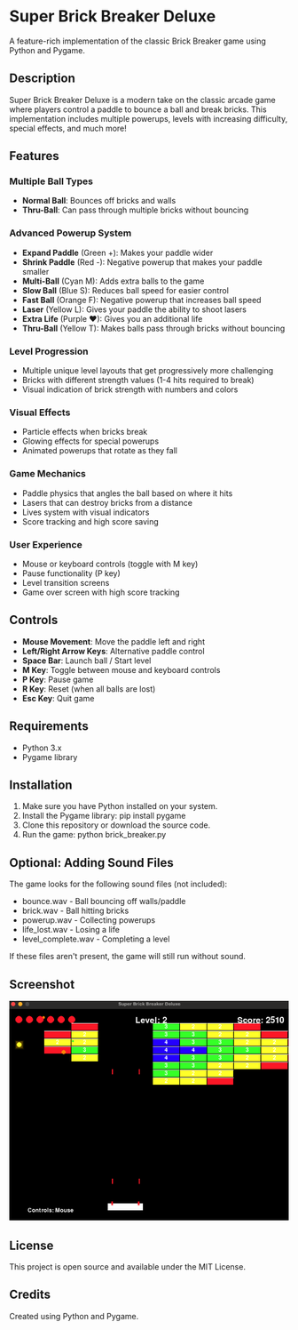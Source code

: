 # Super Brick Breaker Deluxe

A feature-rich implementation of the classic Brick Breaker game using Python and Pygame.

## Description

Super Brick Breaker Deluxe is a modern take on the classic arcade game where players control a paddle to bounce a ball and break bricks. This implementation includes multiple powerups, levels with increasing difficulty, special effects, and much more!

## Features

### Multiple Ball Types
- **Normal Ball**: Bounces off bricks and walls
- **Thru-Ball**: Can pass through multiple bricks without bouncing

### Advanced Powerup System
- **Expand Paddle** (Green +): Makes your paddle wider
- **Shrink Paddle** (Red -): Negative powerup that makes your paddle smaller
- **Multi-Ball** (Cyan M): Adds extra balls to the game
- **Slow Ball** (Blue S): Reduces ball speed for easier control
- **Fast Ball** (Orange F): Negative powerup that increases ball speed
- **Laser** (Yellow L): Gives your paddle the ability to shoot lasers
- **Extra Life** (Purple ♥): Gives you an additional life
- **Thru-Ball** (Yellow T): Makes balls pass through bricks without bouncing

### Level Progression
- Multiple unique level layouts that get progressively more challenging
- Bricks with different strength values (1-4 hits required to break)
- Visual indication of brick strength with numbers and colors

### Visual Effects
- Particle effects when bricks break
- Glowing effects for special powerups
- Animated powerups that rotate as they fall

### Game Mechanics
- Paddle physics that angles the ball based on where it hits
- Lasers that can destroy bricks from a distance
- Lives system with visual indicators
- Score tracking and high score saving

### User Experience
- Mouse or keyboard controls (toggle with M key)
- Pause functionality (P key)
- Level transition screens
- Game over screen with high score tracking

## Controls
- **Mouse Movement**: Move the paddle left and right
- **Left/Right Arrow Keys**: Alternative paddle control
- **Space Bar**: Launch ball / Start level
- **M Key**: Toggle between mouse and keyboard controls
- **P Key**: Pause game
- **R Key**: Reset (when all balls are lost)
- **Esc Key**: Quit game

## Requirements
- Python 3.x
- Pygame library

## Installation
1. Make sure you have Python installed on your system.
2. Install the Pygame library:
pip install pygame
3. Clone this repository or download the source code.
4. Run the game:
python brick_breaker.py

## Optional: Adding Sound Files
The game looks for the following sound files (not included):
- bounce.wav - Ball bouncing off walls/paddle
- brick.wav - Ball hitting bricks
- powerup.wav - Collecting powerups
- life_lost.wav - Losing a life
- level_complete.wav - Completing a level

If these files aren't present, the game will still run without sound.

## Screenshot
![Game Screenshot](screenshot.png)

## License
This project is open source and available under the MIT License.

## Credits
Created using Python and Pygame.

